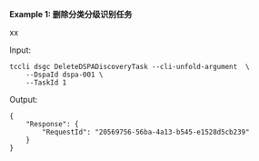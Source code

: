 **Example 1: 删除分类分级识别任务**

xx

Input: 

```
tccli dsgc DeleteDSPADiscoveryTask --cli-unfold-argument  \
    --DspaId dspa-001 \
    --TaskId 1
```

Output: 
```
{
    "Response": {
        "RequestId": "20569756-56ba-4a13-b545-e1528d5cb239"
    }
}
```

